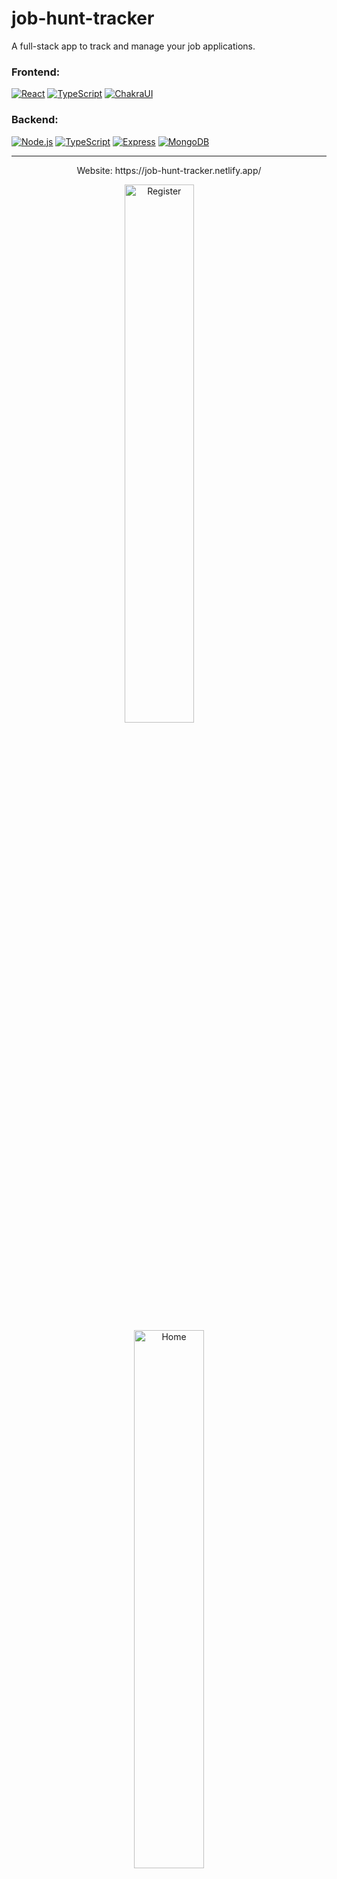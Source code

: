# job-hunt-tracker

A full-stack app to track and manage your job applications. 

### Frontend:
[![React](https://img.shields.io/badge/React-20232A?style=for-the-badge&logo=react&logoColor=61DAFB)](https://reactjs.org/)
[![TypeScript](https://img.shields.io/badge/TypeScript-007ACC?style=for-the-badge&logo=typescript&logoColor=white)](https://www.typescriptlang.org/)
[![ChakraUI](https://img.shields.io/badge/Chakra--UI-319795?style=for-the-badge&logo=chakra-ui&logoColor=white)](https://chakra-ui.com/)

### Backend:
[![Node.js](https://img.shields.io/badge/Node.js-339933?style=for-the-badge&logo=nodedotjs&logoColor=white)](https://nodejs.org/en/)
[![TypeScript](https://img.shields.io/badge/TypeScript-007ACC?style=for-the-badge&logo=typescript&logoColor=white)](https://www.typescriptlang.org/)
[![Express](https://img.shields.io/badge/Express.js-000000?style=for-the-badge&logo=express&logoColor=white)](https://expressjs.com/)
[![MongoDB](https://img.shields.io/badge/MongoDB-4EA94B?style=for-the-badge&logo=mongodb&logoColor=white)](https://www.mongodb.com/)

---


<p align="center"> Website: https://job-hunt-tracker.netlify.app/</p>
<p align="center">
  <img alt="Register" src="https://user-images.githubusercontent.com/52018183/204803302-9af71bd4-bf31-46f3-92e2-9baba1ef6cf4.png" width="47%">
&nbsp; &nbsp; &nbsp; &nbsp;
  <img alt="Home" src="https://user-images.githubusercontent.com/52018183/204803309-3ad0ac37-fe59-4730-8f6d-ff0b0986b75b.png" width="47%">
</p>



---

# ⌨️ Commands

All commands are run from the root of the project, from a terminal:

| Command         | Action                                         |
| :-------------- | :--------------------------------------------- |
| `pnpm install`   | Installs dependencies                          |
| `pnpm start`     | Starts local dev server at `localhost:3000`    |
| `pnpm run build` | Build your production site                     |

## Author

-   Website - [Dylan Buchi](https://dylanbuchi.com/)
